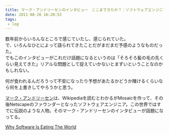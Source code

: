 ```yaml
---
title: マーク・アンドリーセンのインタビュー　ここまできたか？：ソフトウェアエンジニアが世界を変えている。
date: 2011-08-26 16:20:53
tags:
 - log
---
```


数年前からいろんなところで感じていたし、感じられていた。<br>
で、いろんなひとによって語られてきたことだがまだまだ予感のようなものだった。<br>
でもこのインタビューがこれだけ話題になるというのは「そろそろ髪の毛の先くらい見えてきた」リアルな問題として捉えていかないとまずいということなのかもしれない。

<!-- more -->

何が食われるんだろうって不安になったり予想があたるかどうか賭けるくらいなら何を上書きしてやろうかと思う。

<a href="http://goo.gl/CUGfQ" title="マーク・アンドリーセン" target="_blank">マーク・アンドリーセン</a>は、Wikipediaを読むとわかるがMosaicを作って、その後Netscapeのファウンダーとなったソフトウェアエンジニア。この世界ではすでに伝説のような人物。そのマーク・アンドリーセンのインタビューが話題になってる。

<a href="https://www.wsj.com/articles/SB10001424053111903480904576512250915629460">Why Software Is Eating The World</a>